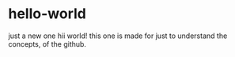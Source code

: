 # hello-world
just a new one
hii world!
this one is made for just to understand the concepts,
of the github.
